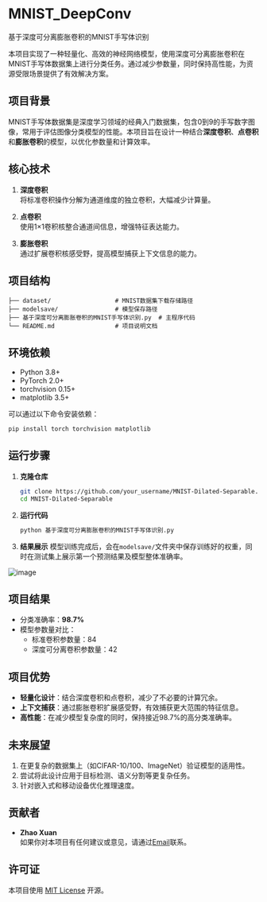 # MNIST_DeepConv
基于深度可分离膨胀卷积的MNIST手写体识别

本项目实现了一种轻量化、高效的神经网络模型，使用深度可分离膨胀卷积在MNIST手写体数据集上进行分类任务。通过减少参数量，同时保持高性能，为资源受限场景提供了有效解决方案。

## 项目背景
MNIST手写体数据集是深度学习领域的经典入门数据集，包含0到9的手写数字图像，常用于评估图像分类模型的性能。本项目旨在设计一种结合**深度卷积**、**点卷积**和**膨胀卷积**的模型，以优化参数量和计算效率。

## 核心技术
1. **深度卷积**  
   将标准卷积操作分解为通道维度的独立卷积，大幅减少计算量。
   
2. **点卷积**  
   使用1×1卷积核整合通道间信息，增强特征表达能力。

3. **膨胀卷积**  
   通过扩展卷积核感受野，提高模型捕获上下文信息的能力。

## 项目结构
```
├── dataset/                  # MNIST数据集下载存储路径
├── modelsave/                # 模型保存路径
├── 基于深度可分离膨胀卷积的MNIST手写体识别.py  # 主程序代码
└── README.md                 # 项目说明文档
```

## 环境依赖
- Python 3.8+
- PyTorch 2.0+
- torchvision 0.15+
- matplotlib 3.5+

可以通过以下命令安装依赖：
```bash
pip install torch torchvision matplotlib
```

## 运行步骤
1. **克隆仓库**
   ```bash
   git clone https://github.com/your_username/MNIST-Dilated-Separable.git
   cd MNIST-Dilated-Separable
   ```

2. **运行代码**
   ```bash
   python 基于深度可分离膨胀卷积的MNIST手写体识别.py
   ```

3. **结果展示**
   模型训练完成后，会在`modelsave/`文件夹中保存训练好的权重，同时在测试集上展示第一个预测结果及模型整体准确率。

![image](https://github.com/user-attachments/assets/16c228ac-39ef-4da6-a264-9755e7838caf)

## 项目结果
- 分类准确率：**98.7%**
- 模型参数量对比：
  - 标准卷积参数量：84
  - 深度可分离卷积参数量：42

## 项目优势
- **轻量化设计**：结合深度卷积和点卷积，减少了不必要的计算冗余。
- **上下文捕获**：通过膨胀卷积扩展感受野，有效捕获更大范围的特征信息。
- **高性能**：在减少模型复杂度的同时，保持接近98.7%的高分类准确率。

## 未来展望
1. 在更复杂的数据集上（如CIFAR-10/100、ImageNet）验证模型的适用性。
2. 尝试将此设计应用于目标检测、语义分割等更复杂任务。
3. 针对嵌入式和移动设备优化推理速度。

## 贡献者
- **Zhao Xuan**  
  如果你对本项目有任何建议或意见，请通过[Email](mailto:your_email@example.com)联系。

## 许可证
本项目使用 [MIT License](LICENSE) 开源。
```



